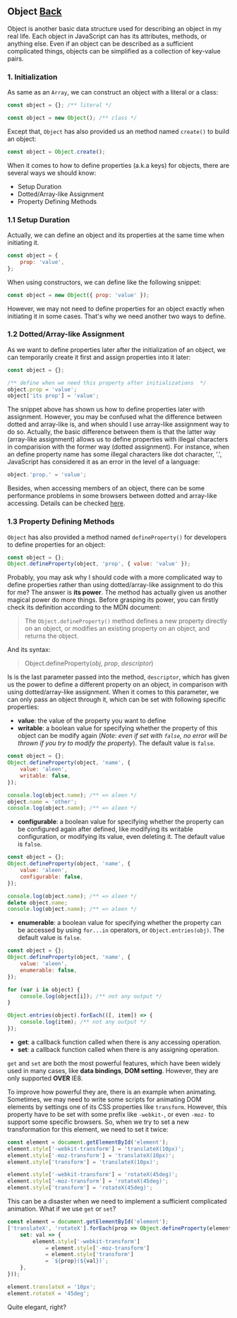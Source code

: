 ## Object [Back](./../JavaScript.md)

Object is another basic data structure used for describing an object in my real life. Each object in JavaScript can has its attributes, methods, or anything else. Even if an object can be described as a sufficient complicated things, objects can be simplified as a collection of key-value pairs.

### 1. Initialization

As same as an `Array`, we can construct an object with a literal or a class:

```js
const object = {}; /** literal */
```

```js
const object = new Object(); /** class */
```

Except that, `Object` has also provided us an method named `create()` to build an object:

```js
const object = Object.create();
```

When it comes to how to define properties (a.k.a keys) for objects, there are several ways we should know:

- Setup Duration
- Dotted/Array-like Assignment
- Property Defining Methods

### 1.1 Setup Duration

Actually, we can define an object and its properties at the same time when initiating it.

```js
const object = {
    prop: 'value',
};
```

When using constructors, we can define like the following snippet:

```js
const object = new Object({ prop: 'value' });
```

However, we may not need to define properties for an object exactly when initiating it in some cases. That's why we need another two ways to define.

### 1.2 Dotted/Array-like Assignment

As we want to define properties later after the initialization of an object, we can temporarily create it first and assign properties into it later:

```js
const object = {};

/** define when we need this property after initializations  */
object.prop = 'value';
object['its prop'] = 'value';
```

The snippet above has shown us how to define properties later with assignment. However, you may be confused what the difference between dotted and array-like is, and when should I use array-like assignment way to do so. Actually, the basic difference between them is that the latter way (array-like assignment) allows us to define properties with illegal characters in comparision with the former way (dotted assignment). For instance, when an define property name has some illegal characters like dot character, '.', JavaScript has considered it as an error in the level of a language:

```js
object.'prop.' = 'value';
```

Besides, when accessing members of an object, there can be some performance problems in some browsers between dotted and array-like accessing. Details can be checked [here](../high_performance/data_access/data_access.md#23-nested-members).

### 1.3 Property Defining Methods

`Object` has also provided a method named `defineProperty()` for developers to define properties for an object:

```js
const object = {};
Object.defineProperty(object, 'prop', { value: 'value' });
```

Probably, you may ask why I should code with a more complicated way to define properties rather than using dotted/array-like assignment to do this for me? The answer is **its power**. The method has actually given us another magical power do more things. Before grasping its power, you can firstly check its definition according to the MDN document:

> The `Object.defineProperty()` method defines a new property directly on an object, or modifies an existing property on an object, and returns the object.

And its syntax:

> Object.defineProperty(*obj*, *prop*, *descriptor*)

Is is the last parameter passed into the method, `descriptor`, which has given us the power to define a different property on an object, in comparison with using dotted/array-like assignment. When it comes to this parameter, we can only pass an object through it, which can be set with following specific properties:

- **value**: the value of the property you want to define
- **writable**: a boolean value for specifying whether the property of this object can be modify again (*Note: even if set with `false`, no error will be thrown if you try to modify the property*). The default value is `false`.

```js
const object = {};
Object.defineProperty(object, 'name', {
    value: 'aleen',
    writable: false,
});

console.log(object.name); /** => aleen */
object.name = 'other';
console.log(object.name); /** => aleen */
```

- **configurable**: a boolean value for specifying whether the property can be configured again after defined, like modifying its writable configuration, or modifying its value, even deleting it. The default value is `false`.

```js
const object = {};
Object.defineProperty(object, 'name', {
    value: 'aleen',
    configurable: false,
});

console.log(object.name); /** => aleen */
delete object.name;
console.log(object.name); /** => aleen */
```

- **enumerable**: a boolean value for specifying whether the property can be accessed by using `for...in` operators, or `Object.entries(obj)`. The default value is `false`.

```js
const object = {};
Object.defineProperty(object, 'name', {
    value: 'aleen',
    enumerable: false,
});

for (var i in object) {
    console.log(object[i]); /** not any output */
}

Object.entries(object).forEach(([, item]) => {
    console.log(item); /** not any output */
});
```

- **get**: a callback function called when there is any accessing operation.
- **set**: a callback function called when there is any assigning operation.

`get` and `set` are both the most powerful features, which have been widely used in many cases, like **data bindings**, **DOM setting**. However, they are only supported **OVER** IE8.

To improve how powerful they are, there is an example when animating. Sometimes, we may need to write some scripts for animating DOM elements by settings one of its CSS properties like `transform`. However, this property have to be set with some prefix like `-webkit-`, or even `-moz-` to support some specific browsers. So, when we try to set a new transformation for this element, we need to set it twice:

```js
const element = document.getElementById('element');
element.style['-webkit-transform'] = 'translateX(10px)';
element.style['-moz-transform'] = 'translateX(10px)';
element.style['transform'] = 'translateX(10px)';

element.style['-webkit-transform'] = 'rotateX(45deg)';
element.style['-moz-transform'] = 'rotateX(45deg)';
element.style['transform'] = 'rotateX(45deg)';
```

This can be a disaster when we need to implement a sufficient complicated animation. What if we use `get` or `set`?

```js
const element = document.getElementById('element');
['translateX', 'rotateX'].forEach(prop => Object.defineProperty(element, prop, {
    set: val => {
        element.style['-webkit-transform']
            = element.style['-moz-transform']
            = element.style['transform']
            = `${prop}(${val})`;
    },
}));

element.translateX = '10px';
element.rotateX = '45deg';
```

Quite elegant, right?
